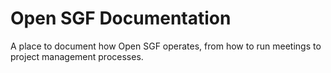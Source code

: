 # Open SGF Documentation

A place to document how Open SGF operates, from how to run meetings to project management processes.
